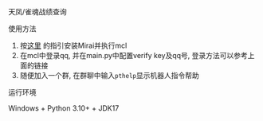 天凤/雀魂战绩查询

使用方法

1. 按[这里](https://graiax.cn/before/install_mirai.html#%E6%B7%BB%E5%8A%A0-mirai-api-http-%E5%B9%B6%E5%90%AF%E5%8A%A8-mcl) 的指引安装Mirai并执行mcl
2. 在mcl中登录qq, 并在main.py中配置verify key及qq号, 登录方法可以参考上面的链接
3. 随便加入一个群, 在群聊中输入``pthelp``显示机器人指令帮助

运行环境

Windows + Python 3.10+ + JDK17